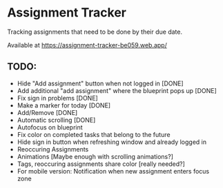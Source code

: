 # Assignment Tracker

Tracking assignments that need to be done by their due date.

Available at https://assignment-tracker-be059.web.app/

## TODO:

* Hide "Add assignment" button when not logged in [DONE]
* Add additional "add assignment" where the blueprint pops up [DONE]
* Fix sign in problems [DONE]
* Make a marker for today [DONE]
* Add/Remove [DONE]
* Automatic scrolling [DONE]
* Autofocus on blueprint
* Fix color on completed tasks that belong to the future
* Hide sign in button when refreshing window and already logged in
* Reoccuring Assignments
* Animations [Maybe enough with scrolling animations?]
* Tags, reoccuring assignments share color [really needed?]
* For mobile version: Notification when new assignment enters focus zone